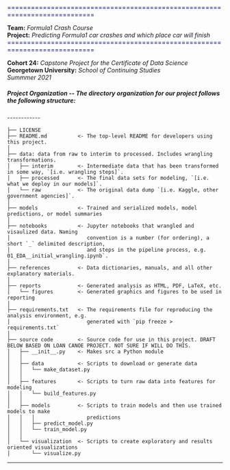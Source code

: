 
<span style="color:navy">
============================================================================</span>  

**Team:** *Formula1 Crash Course*   
**Project:** *Predicting Formula1 car crashes and which place car will finish* <span style="color:navy">============================================================================</span>

**Cohort 24:** *Capstone Project for the Certificate of Data Science*  
**Georgetown University:** *School of Continuing Studies*  
*Summmer 2021*  


##### **Project Organization** -- The directory organization for our project follows the following structure:  
*------------*


    ├── LICENSE
    ├── README.md          <- The top-level README for developers using this project.
    │
    ├── data: data from raw to interim to processed. Includes wrangling transformations. 
    │   ├── interim        <- Intermediate data that has been transformed in some way, `[i.e. wrangling steps]`.
    │   ├── processed      <- The final data sets for modeling, `[i.e. what we deploy in our models]`.
    │   └── raw            <- The original data dump `[i.e. Kaggle, other government agencies]`.
    │
    ├── models             <- Trained and serialized models, model predictions, or model summaries
    │
    ├── notebooks          <- Jupyter notebooks that wrangled and visaulized data. Naming  
    │                         convention is a number (for ordering), a short `_` delimited description, 
    │                         and steps in the pipeline process, e.g. 01_EDA__initial_wrangling.ipynb`.
    │
    ├── references         <- Data dictionaries, manuals, and all other explanatory materials.
    │
    ├── reports            <- Generated analysis as HTML, PDF, LaTeX, etc.
    │   └── figures        <- Generated graphics and figures to be used in reporting
    │
    ├── requirements.txt   <- The requirements file for reproducing the analysis environment, e.g.
    │                         generated with `pip freeze > requirements.txt`
    │
    ├── source code        <- Source code for use in this project. DRAFT BELOW BASED ON LOAN CANOE PROJECT. NOT SURE IF WILL DO THIS. 
    │   ├── __init__.py    <- Makes src a Python module
    │   │
    │   ├── data           <- Scripts to download or generate data
    │   │   └── make_dataset.py
    │   │
    │   ├── features       <- Scripts to turn raw data into features for modeling
    │   │   └── build_features.py
    │   │
    │   ├── models         <- Scripts to train models and then use trained models to make
    │   │   │                 predictions
    │   │   ├── predict_model.py
    │   │   └── train_model.py
    │   │
    │   └── visualization  <- Scripts to create exploratory and results oriented visualizations
    │       └── visualize.py
    
--------
